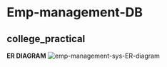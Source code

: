 # Emp-management-DB
## college_practical 
**ER DIAGRAM**
![emp-management-sys-ER-diagram](https://github.com/user-attachments/assets/a63ed868-94f4-4e3e-bba7-baccfb19ca9d)
